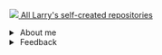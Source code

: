 [![](https://win98icons.alexmeub.com/icons/png/directory_closed-2.png)&nbsp;All Larry's self-created repositories](https://github.com/search?q=user%3ADiicorp95&type=)<br>

<details>
<summary><a href="#"><img alt="" src="https://win98icons.alexmeub.com/icons/png/help_book_cool-1.png"></a>&nbsp;About me</summary>

* [My personality](https://github.com/Diicorp95/Diicorp95/blob/main/personality.md)
* [My favourite websites](https://github.com/Diicorp95/Diicorp95/blob/main/websites.md)
* [My favourite software](https://github.com/Diicorp95/Diicorp95/blob/main/software.md)
* [My favourite music](https://github.com/Diicorp95/Diicorp95/blob/main/music.md)
* [My favorite stuff](https://github.com/Diicorp95/Diicorp95/blob/main/favorites.md)
* [My favorite quotes](https://github.com/Diicorp95/Diicorp95/blob/main/quotes.md)
</details>

<details>
<summary><a href="#"><img alt="" src="https://win98icons.alexmeub.com/icons/png/message_envelope_open-1.png"></a>&nbsp;Feedback</summary>

* [E-mail](mailto:larry.holst@disroot.org)<br>
* [4PDA QMS](https://4pda.to/forum/index.php?act=qms&mid=7640449)<br>
* [Reddit](https://reddit.com/u/Diicorp95)<br>
* [OpenVK](https://openvk.su/im?sel=2526)
</details>
